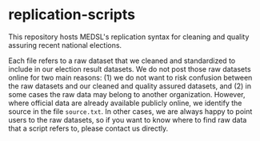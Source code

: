 # replication-scripts
This repository hosts MEDSL's replication syntax for cleaning and quality assuring recent national elections.

Each file refers to a raw dataset that we cleaned and standardized to include in our election result datasets. We do not post those raw datasets online for two main reasons: (1) we do not want to risk confusion between the raw datasets and our cleaned and quality assured datasets, and (2) in some cases the raw data may belong to another organization. However, where official data are already available publicly online, we identify the source in the file ``source.txt``. In other cases, we are always happy to point users to the raw datasets, so if you want to know where to find raw data that a script refers to, please contact us directly.
